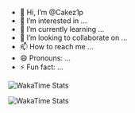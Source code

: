 - 👋 Hi, I’m @Cakez1p
- 👀 I’m interested in ...
- 🌱 I’m currently learning ...
- 💞️ I’m looking to collaborate on ...
- 📫 How to reach me ...
- 😄 Pronouns: ...
- ⚡ Fun fact: ...

<!---
Cakez1p/Cakez1p is a ✨ special ✨ repository because its `README.md` (this file) appears on your GitHub profile.
You can click the Preview link to take a look at your changes.
--->

![WakaTime Stats](https://github-readme-stats.vercel.app/api/wakatime?username=Cakez1p&layout=compact)

![WakaTime Stats](https://github-readme-stats.vercel.app/api/wakatime?username=Cakez1p&bg_color=242930&layout=compact&text_color=e6edf3&border_color=0000&hide=markdown,text)
